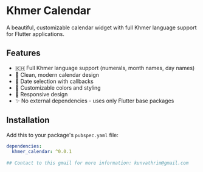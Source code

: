 # Khmer Calendar

A beautiful, customizable calendar widget with full Khmer language support for Flutter applications.

## Features

- 🇰🇭 Full Khmer language support (numerals, month names, day names)
- 📅 Clean, modern calendar design
- 🎯 Date selection with callbacks
- 🎨 Customizable colors and styling
- 📱 Responsive design
- ✨ No external dependencies - uses only Flutter base packages

## Installation

Add this to your package's `pubspec.yaml` file:

```yaml
dependencies:
  khmer_calendar: ^0.0.1
  
## Contact to this gmail for more information: kunvathrim@gmail.com